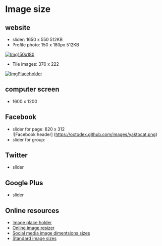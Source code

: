 # Image size 

## website

* slider:        1650 x 550    512KB
* Profile photo: 150 x 180px   512KB

[![Img150x180](https://imgplaceholder.com/150x180)](https://imgplaceholder.com/150x180)
* Tile images:   370 x 222

[![ImgPlaceholder](https://imgplaceholder.com/370x222)](https://imgplaceholder.com/370x222)

## computer screen

* 1600 x 1200

## Facebook

* slider for page:        820 x 312  
![Facebook header]
(https://octodex.github.com/images/yaktocat.png)
* slider for group:          

## Twitter

* slider

## Google Plus

* slider

## Online resources


* [Image place holder][lnk2]
* [Online image resizer][lnk3]
* [Social media image dimentsions sizes][lnk1]
* [Standard image sizes][lnk4]

[lnk3]: http://resizeimage.net/
[lnk4]: https://www.fileformat.info/tip/web/imagesize.htm
[lnk2]: https://imgplaceholder.com/

[lnk1]: https://postcron.com/en/blog/social-media-image-dimensions-sizes/
